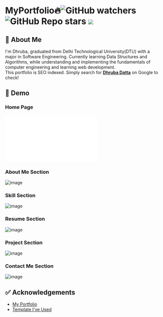# MyPortfolio🔥![GitHub watchers](https://img.shields.io/github/watchers/dhruba-datta/MyPortfolio?style=social) ![GitHub Repo stars](https://img.shields.io/github/stars/dhruba-datta/MyPortfolio?style=social)  ![](https://visitor-badge.glitch.me/badge?page_id=dhruba-datta.dhruba-datta/MyPortfolio")


## 🚀 About Me
I'm Dhruba, graduated from Delhi Technological University(DTU) with a major in Software Engineering. Currently learning Data Structures and Algorithms, while understanding and implementing the fundamentals of computer engineering and learning web development. \
This portfolio is SEO indexed. Simply search for **[Dhruba Datta](https://www.google.com/search?client=opera&q=dhruba+datta&sourceid=opera&ie=UTF-8&oe=UTF-8)** on Google to check!

## 🐣 Demo
### Home Page
![Portfolio header](file:///Users/anishmajumdar/Desktop/Anish%20Majumdar%20_%20port1.gif.html)

### About Me Section
![image](https://user-images.githubusercontent.com/74358627/190100914-42dedd11-11e6-4870-8ea7-33da42787dc1.png)

### Skill Section
![image](https://user-images.githubusercontent.com/74358627/190101093-114140d0-1ae8-4e85-b9b4-d3d6bcdb2d0b.png)

### Resume Section
![image](https://user-images.githubusercontent.com/74358627/190101264-1cb7909c-3b38-485c-9eb7-4953b1dc0af3.png)

### Project Section
![image](https://user-images.githubusercontent.com/74358627/190101364-e72c4e9c-c5d7-4f5a-a06b-2155dc92fe86.png)

### Contact Me Section
![image](https://user-images.githubusercontent.com/74358627/190101514-fa7fbfb2-5bb5-4ace-bd37-fbc28150f346.png)

## ✅ Acknowledgements

 - [My Portfolio](https://dhruba-datta.netlify.app)
 - [Template I've Used](https://bootstrapmade.com/free-html-bootstrap-template-my-resume/)
